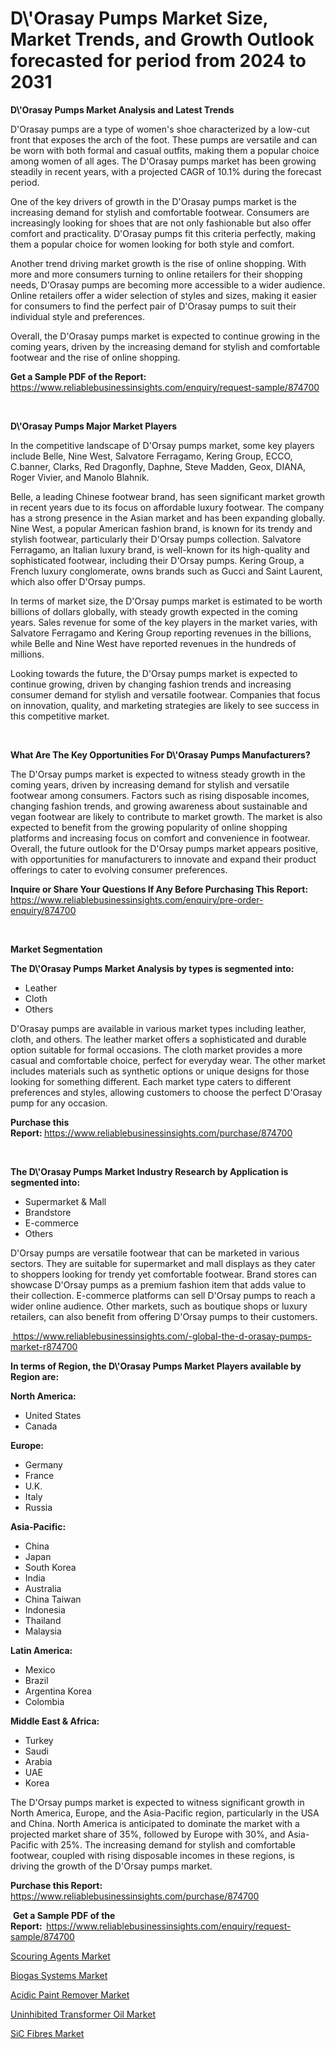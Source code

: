 <p><h1>D\'Orasay Pumps Market Size, Market Trends, and Growth Outlook forecasted for period from 2024 to 2031</h1></p><p><strong>D\'Orasay Pumps Market Analysis and Latest Trends</strong></p>
<p><p>D'Orasay pumps are a type of women's shoe characterized by a low-cut front that exposes the arch of the foot. These pumps are versatile and can be worn with both formal and casual outfits, making them a popular choice among women of all ages. The D'Orasay pumps market has been growing steadily in recent years, with a projected CAGR of 10.1% during the forecast period.</p><p>One of the key drivers of growth in the D'Orasay pumps market is the increasing demand for stylish and comfortable footwear. Consumers are increasingly looking for shoes that are not only fashionable but also offer comfort and practicality. D'Orasay pumps fit this criteria perfectly, making them a popular choice for women looking for both style and comfort.</p><p>Another trend driving market growth is the rise of online shopping. With more and more consumers turning to online retailers for their shopping needs, D'Orasay pumps are becoming more accessible to a wider audience. Online retailers offer a wider selection of styles and sizes, making it easier for consumers to find the perfect pair of D'Orasay pumps to suit their individual style and preferences.</p><p>Overall, the D'Orasay pumps market is expected to continue growing in the coming years, driven by the increasing demand for stylish and comfortable footwear and the rise of online shopping.</p></p>
<p><strong>Get a Sample PDF of the Report:&nbsp;</strong> <a href="https://www.reliablebusinessinsights.com/enquiry/request-sample/874700">https://www.reliablebusinessinsights.com/enquiry/request-sample/874700</a></p>
<p>&nbsp;</p>
<p><strong>D\'Orasay Pumps Major Market Players</strong></p>
<p><p>In the competitive landscape of D'Orsay pumps market, some key players include Belle, Nine West, Salvatore Ferragamo, Kering Group, ECCO, C.banner, Clarks, Red Dragonfly, Daphne, Steve Madden, Geox, DIANA, Roger Vivier, and Manolo Blahnik.</p><p>Belle, a leading Chinese footwear brand, has seen significant market growth in recent years due to its focus on affordable luxury footwear. The company has a strong presence in the Asian market and has been expanding globally. Nine West, a popular American fashion brand, is known for its trendy and stylish footwear, particularly their D'Orsay pumps collection. Salvatore Ferragamo, an Italian luxury brand, is well-known for its high-quality and sophisticated footwear, including their D'Orsay pumps. Kering Group, a French luxury conglomerate, owns brands such as Gucci and Saint Laurent, which also offer D'Orsay pumps.</p><p>In terms of market size, the D'Orsay pumps market is estimated to be worth billions of dollars globally, with steady growth expected in the coming years. Sales revenue for some of the key players in the market varies, with Salvatore Ferragamo and Kering Group reporting revenues in the billions, while Belle and Nine West have reported revenues in the hundreds of millions.</p><p>Looking towards the future, the D'Orsay pumps market is expected to continue growing, driven by changing fashion trends and increasing consumer demand for stylish and versatile footwear. Companies that focus on innovation, quality, and marketing strategies are likely to see success in this competitive market.</p></p>
<p>&nbsp;</p>
<p><strong>What Are The Key Opportunities For D\'Orasay Pumps Manufacturers?</strong></p>
<p><p>The D'Orsay pumps market is expected to witness steady growth in the coming years, driven by increasing demand for stylish and versatile footwear among consumers. Factors such as rising disposable incomes, changing fashion trends, and growing awareness about sustainable and vegan footwear are likely to contribute to market growth. The market is also expected to benefit from the growing popularity of online shopping platforms and increasing focus on comfort and convenience in footwear. Overall, the future outlook for the D'Orsay pumps market appears positive, with opportunities for manufacturers to innovate and expand their product offerings to cater to evolving consumer preferences.</p></p>
<p><strong>Inquire or Share Your Questions If Any Before Purchasing This Report:</strong> <a href="https://www.reliablebusinessinsights.com/enquiry/pre-order-enquiry/874700">https://www.reliablebusinessinsights.com/enquiry/pre-order-enquiry/874700</a></p>
<p>&nbsp;</p>
<p><strong>Market Segmentation</strong></p>
<p><strong>The D\'Orasay Pumps Market Analysis by types is segmented into:</strong></p>
<p><ul><li>Leather</li><li>Cloth</li><li>Others</li></ul></p>
<p><p>D'Orasay pumps are available in various market types including leather, cloth, and others. The leather market offers a sophisticated and durable option suitable for formal occasions. The cloth market provides a more casual and comfortable choice, perfect for everyday wear. The other market includes materials such as synthetic options or unique designs for those looking for something different. Each market type caters to different preferences and styles, allowing customers to choose the perfect D'Orasay pump for any occasion.</p></p>
<p><strong>Purchase this Report:&nbsp;</strong><a href="https://www.reliablebusinessinsights.com/purchase/874700">https://www.reliablebusinessinsights.com/purchase/874700</a></p>
<p>&nbsp;</p>
<p><strong>The D\'Orasay Pumps Market Industry Research by Application is segmented into:</strong></p>
<p><ul><li>Supermarket & Mall</li><li>Brandstore</li><li>E-commerce</li><li>Others</li></ul></p>
<p><p>D'Orsay pumps are versatile footwear that can be marketed in various sectors. They are suitable for supermarket and mall displays as they cater to shoppers looking for trendy yet comfortable footwear. Brand stores can showcase D'Orsay pumps as a premium fashion item that adds value to their collection. E-commerce platforms can sell D'Orsay pumps to reach a wider online audience. Other markets, such as boutique shops or luxury retailers, can also benefit from offering D'Orsay pumps to their customers.</p></p>
<p><a href="https://www.reliablebusinessinsights.com/-global-the-d-orasay-pumps-market-r874700">&nbsp;https://www.reliablebusinessinsights.com/-global-the-d-orasay-pumps-market-r874700</a></p>
<p><strong>In terms of Region, the D\'Orasay Pumps Market Players available by Region are:</strong></p>
<p>
    <p> <strong> North America: </strong>
        <ul>
            <li>United States</li>
            <li>Canada</li>
        </ul>
        </p> 
    <p> <strong> Europe: </strong>
        <ul>
            <li>Germany</li>
            <li>France</li>
            <li>U.K.</li>
            <li>Italy</li>
            <li>Russia</li>
        </ul>
        </p> 
    <p> <strong> Asia-Pacific: </strong>
        <ul>
            <li>China</li>
            <li>Japan</li>
            <li>South Korea</li>
            <li>India</li>
            <li>Australia</li>
            <li>China Taiwan</li>
            <li>Indonesia</li>
            <li>Thailand</li>
            <li>Malaysia</li>
        </ul>
        </p> 
    <p> <strong> Latin America: </strong>
        <ul>
            <li>Mexico</li>
            <li>Brazil</li>
            <li>Argentina Korea</li>
            <li>Colombia</li>
        </ul>
        </p> 
    <p> <strong> Middle East & Africa: </strong>
        <ul>
            <li>Turkey</li>
            <li>Saudi</li>
            <li>Arabia</li>
            <li>UAE</li>
            <li>Korea</li>
        </ul>
    </p>
    </p>
<p><p>The D'Orsay pumps market is expected to witness significant growth in North America, Europe, and the Asia-Pacific region, particularly in the USA and China. North America is anticipated to dominate the market with a projected market share of 35%, followed by Europe with 30%, and Asia-Pacific with 25%. The increasing demand for stylish and comfortable footwear, coupled with rising disposable incomes in these regions, is driving the growth of the D'Orsay pumps market.</p></p>
<p><strong>Purchase this Report: </strong><a href="https://www.reliablebusinessinsights.com/purchase/874700">https://www.reliablebusinessinsights.com/purchase/874700</a></p>
<p>&nbsp;<strong>Get a Sample PDF of the Report:&nbsp;&nbsp;</strong><a href="https://www.reliablebusinessinsights.com/enquiry/request-sample/874700">https://www.reliablebusinessinsights.com/enquiry/request-sample/874700</a></p>
<p><strong></strong></p>
<p><p><a href="https://medium.com/@elzaziemann1943/deep-dive-into-the-scouring-agents-market-itstrends-market-segmentation-and-competitive-88fed501236f">Scouring Agents Market</a></p><p><a href="https://issuu.com/reportprime-2/docs/biogas-systems-market-size-2030.pptx">Biogas Systems Market</a></p><p><a href="https://github.com/erickahgreen002024/Market-Research-Report-List-1/blob/main/acidic-paint-remover-market.md">Acidic Paint Remover Market</a></p><p><a href="https://medium.com/@vallieemard78/uninhibited-transformer-oil-market-size-share-trends-analysis-report-by-end-use-db5df4022a94">Uninhibited Transformer Oil Market</a></p><p><a href="https://github.com/victorialyman98067/Market-Research-Report-List-1/blob/main/sic-fibres-market.md">SiC Fibres Market</a></p></p>